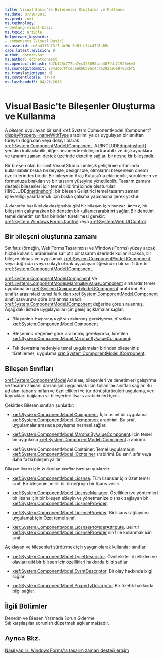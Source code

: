 ```yaml
---
title: Visual Basic'te Bileşenler Oluşturma ve Kullanma
ms.date: 07/20/2015
ms.prod: .net
ms.technology:
- devlang-visual-basic
ms.topic: article
helpviewer_keywords:
- components [Visual Basic]
ms.assetid: ee6a4156-73f7-4e9b-8e01-c74c4798b65c
caps.latest.revision: 9
author: dotnet-bot
ms.author: dotnetcontent
ms.openlocfilehash: 5b7b145d777ba7ec3250904ad4879dd21926e0e3
ms.sourcegitcommit: 2042de78fcdceebb6b8ac4b7a292b93e8782cbf5
ms.translationtype: MT
ms.contentlocale: tr-TR
ms.lasthandoff: 04/27/2018
---
```

# <a name="creating-and-using-components-in-visual-basic"></a>Visual Basic'te Bileşenler Oluşturma ve Kullanma
A *bileşen* uygulayan bir sınıf <xref:System.ComponentModel.IComponent?displayProperty=nameWithType> arabirimi ya da uygulayan bir sınıftan türeyen doğrudan veya dolaylı olarak <xref:System.ComponentModel.IComponent>. A [!INCLUDE[dnprdnshort](~/includes/dnprdnshort-md.md)] yeniden kullanılabilir, diğer nesnelerle etkileşim kurabilir ve dış kaynaklara ve tasarım zamanı destek üzerinde denetim sağlar. bir nesne bir bileşendir.  
  
 Bir bileşen olan bir sınıf Visual Studio tümleşik geliştirme ortamında kullanılabilir başka bir deyişle, designable, olmalarını bileşenlerin önemli özelliklerinden biridir. Bir bileşenin Araç Kutusu'na eklenebilir, sürüklenen ve formunuza bırakılan ve bir tasarım yüzeyine yönetilebilir. Tasarım zamanı desteği bileşenleri için temel bildirimi içinde oluşturulan [!INCLUDE[dnprdnshort](~/includes/dnprdnshort-md.md)]; bir bileşen Geliştirici temel tasarım zamanı işlevselliği yararlanmak için başka çalışma yapmasına gerek yoktur.  
  
 A *denetim* her ikisi de designable gibi bir bileşen için benzer. Ancak, bir bileşenin çalışmazken bir denetim bir kullanıcı arabirimi sağlar. Bir denetim temel denetim sınıfları birinden türetilmesi gerekir: <xref:System.Windows.Forms.Control> veya <xref:System.Web.UI.Control>.  
  
## <a name="when-to-create-a-component"></a>Bir bileşeni oluşturma zamanı  
 Sınıfınız (örneğin, Web Forms Tasarımcısı ve Windows Forms) yüzey ancak hiçbir kullanıcı arabirimine sahiptir bir tasarım üzerinde kullanılacaksa, bir bileşen olması ve uygulamak <xref:System.ComponentModel.IComponent>, veya doğrudan veya dolaylı olarak uygulayan öğesinden bir sınıf türetin <xref:System.ComponentModel.IComponent>.  
  
 <xref:System.ComponentModel.Component> Ve <xref:System.ComponentModel.MarshalByValueComponent> sınıflardır temel uygulamaları <xref:System.ComponentModel.IComponent> arabirimi. Bu sınıflar arasındaki temel fark olan <xref:System.ComponentModel.Component> sınıfı başvuruya göre sıralanmış sırada <xref:System.ComponentModel.IComponent> değerine göre sıralanmış. Aşağıdaki listede uygulayıcılar için geniş açıklamalar sağlar.  
  
-   Bileşeniniz başvuruya göre sıralanmış gerekiyorsa, türetilen <xref:System.ComponentModel.Component>.  
  
-   Bileşeniniz değerine göre sıralanmış gerekiyorsa, türetilen <xref:System.ComponentModel.MarshalByValueComponent>.  
  
-   Tek devralma nedeniyle temel uygulamaları birinden bileşeniniz türetilemez, uygulama <xref:System.ComponentModel.IComponent>.  
  
## <a name="component-classes"></a>Bileşen Sınıfları  
 <xref:System.ComponentModel> Ad alanı, bileşenleri ve denetimleri çalıştırma ve tasarım zamanı davranışını uygulamak için kullanılan sınıfları sağlar. Bu ad alanı taban sınıfları ve öznitelikleri ve tür dönüştürücüleri uygulama, veri kaynakları bağlama ve bileşenleri lisans arabirimleri içerir.  
  
 Çekirdek Bileşen sınıfları şunlardır:  
  
-   <xref:System.ComponentModel.Component>. İçin temel bir uygulama <xref:System.ComponentModel.IComponent> arabirimi. Bu sınıf, uygulamalar arasında paylaşma nesnesi sağlar.  
  
-   <xref:System.ComponentModel.MarshalByValueComponent>. İçin temel bir uygulama <xref:System.ComponentModel.IComponent> arabirimi.  
  
-   <xref:System.ComponentModel.Container>. Temel uygulamasını <xref:System.ComponentModel.IContainer> arabirimi. Bu sınıf, sıfır veya daha fazla bileşen yalıtır.  
  
 Bileşen lisans için kullanılan sınıflar bazıları şunlardır:  
  
-   <xref:System.ComponentModel.License>. Tüm lisanslar için Özet temel sınıf. Bir bileşenin belirli bir örneği için bir lisans verilir.  
  
-   <xref:System.ComponentModel.LicenseManager>. Özellikleri ve yöntemleri bir lisans için bir bileşen ekleyin ve yönetmenize olanak sağlayan bir <xref:System.ComponentModel.LicenseProvider>.  
  
-   <xref:System.ComponentModel.LicenseProvider>. Bir lisans sağlayıcısı uygulamak için Özet temel sınıf.  
  
-   <xref:System.ComponentModel.LicenseProviderAttribute>. Belirtir <xref:System.ComponentModel.LicenseProvider> sınıf ile kullanmak için sınıf.  
  
 Açıklayan ve bileşenleri sürdürmek için yaygın olarak kullanılan sınıflar.  
  
-   <xref:System.ComponentModel.TypeDescriptor>. Öznitelikler, özellikleri ve olayları gibi bir bileşen için özellikleri hakkında bilgi sağlar.  
  
-   <xref:System.ComponentModel.EventDescriptor>. Bir olay hakkında bilgi sağlar.  
  
-   <xref:System.ComponentModel.PropertyDescriptor>. Bir özellik hakkında bilgi sağlar.  
  
## <a name="related-sections"></a>İlgili Bölümler  
 [Denetim ve Bileşen Yazmada Sorun Giderme](../../framework/winforms/controls/troubleshooting-control-and-component-authoring.md)  
 Sık karşılaşılan sorunları düzeltmek açıklanmaktadır.  
  
## <a name="see-also"></a>Ayrıca Bkz.  
 [Nasıl yapılır: Windows Forms'ta tasarım zamanı desteği erişim](../../framework/winforms/controls/developing-windows-forms-controls-at-design-time.md)  
 
